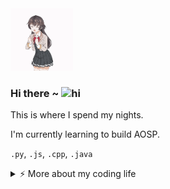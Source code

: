 <img src="https://github.com/Eifal/Eifal/blob/main/yuki.gif" width="100px" >

### Hi there ~ <img src="https://user-images.githubusercontent.com/1303154/88677602-1635ba80-d120-11ea-84d8-d263ba5fc3c0.gif" width="24px" alt="hi">

This is where I spend my nights.

I'm currently learning to build AOSP.


`.py`, `.js`, `.cpp`, `.java`

<details>
<summary>⚡️ More about my coding life</summary>
<br />

![Eifal's github stats](https://github-readme-stats.vercel.app/api?username=Eifal&count_private=true&show_icons=true&theme=dracula&rank_icon=github&hide=prs,issues)

![Top Langs](https://github-readme-stats.vercel.app/api/top-langs/?username=Eifal&layout=compact&hide=css,html&theme=dracula)

</details>
